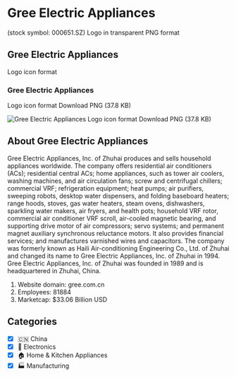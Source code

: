 # Gree Electric Appliances
 (stock symbol: 000651.SZ) Logo in transparent PNG format

## Gree Electric Appliances
 Logo icon format

### Gree Electric Appliances
 Logo icon format Download PNG (37.8 KB)

![Gree Electric Appliances
 Logo icon format Download PNG (37.8 KB)](/img/orig/000651.SZ-e788f15d.png)

## About Gree Electric Appliances


Gree Electric Appliances, Inc. of Zhuhai produces and sells household appliances worldwide. The company offers residential air conditioners (ACs); residential central ACs; home appliances, such as tower air coolers, washing machines, and air circulation fans; screw and centrifugal chillers; commercial VRF; refrigeration equipment; heat pumps; air purifiers, sweeping robots, desktop water dispensers, and folding baseboard heaters; range hoods, stoves, gas water heaters, steam ovens, dishwashers, sparkling water makers, air fryers, and health pots; household VRF rotor, commercial air conditioner VRF scroll, air-cooled magnetic bearing, and supporting drive motor of air compressors; servo systems; and permanent magnet auxiliary synchronous reluctance motors. It also provides financial services; and manufactures varnished wires and capacitors. The company was formerly known as Haili Air-conditioning Engineering Co., Ltd. of Zhuhai and changed its name to Gree Electric Appliances, Inc. of Zhuhai in 1994. Gree Electric Appliances, Inc. of Zhuhai was founded in 1989 and is headquartered in Zhuhai, China.

1. Website domain: gree.com.cn
2. Employees: 81884
3. Marketcap: $33.06 Billion USD


## Categories
- [x] 🇨🇳 China
- [x] 🔌 Electronics
- [x] 🏠 Home & Kitchen Appliances
- [x] 🏭 Manufacturing
